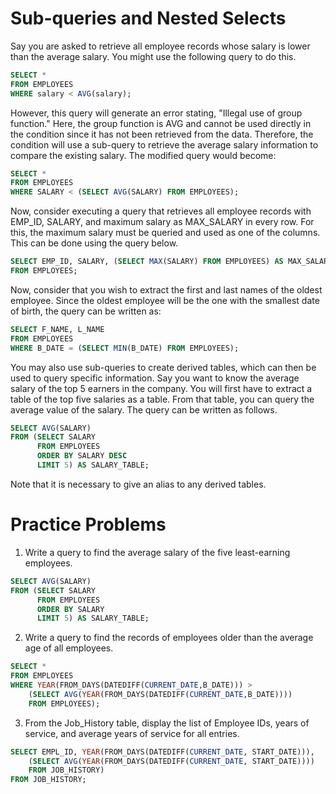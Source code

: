 # Sub-queries and Nested Selects
Say you are asked to retrieve all employee records whose salary is lower than the average salary. You might use the following query to do this.
```sql
SELECT * 
FROM EMPLOYEES 
WHERE salary < AVG(salary);
```

However, this query will generate an error stating, "Illegal use of group function." Here, the group function is AVG and cannot be used directly in the condition since it has not been retrieved from the data. Therefore, the condition will use a sub-query to retrieve the average salary information to compare the existing salary. The modified query would become:
```sql
SELECT *
FROM EMPLOYEES
WHERE SALARY < (SELECT AVG(SALARY) FROM EMPLOYEES);
```

Now, consider executing a query that retrieves all employee records with EMP_ID, SALARY, and maximum salary as MAX_SALARY in every row. For this, the maximum salary must be queried and used as one of the columns. This can be done using the query below.
```sql
SELECT EMP_ID, SALARY, (SELECT MAX(SALARY) FROM EMPLOYEES) AS MAX_SALARY 
FROM EMPLOYEES;
```

Now, consider that you wish to extract the first and last names of the oldest employee. Since the oldest employee will be the one with the smallest date of birth, the query can be written as:
```sql
SELECT F_NAME, L_NAME
FROM EMPLOYEES
WHERE B_DATE = (SELECT MIN(B_DATE) FROM EMPLOYEES);
```
You may also use sub-queries to create derived tables, which can then be used to query specific information. Say you want to know the average salary of the top 5 earners in the company. You will first have to extract a table of the top five salaries as a table. From that table, you can query the average value of the salary. The query can be written as follows.
```sql
SELECT AVG(SALARY) 
FROM (SELECT SALARY 
      FROM EMPLOYEES 
      ORDER BY SALARY DESC 
      LIMIT 5) AS SALARY_TABLE;
```

Note that it is necessary to give an alias to any derived tables.

# Practice Problems
1. Write a query to find the average salary of the five least-earning employees.
```sql
SELECT AVG(SALARY) 
FROM (SELECT SALARY 
      FROM EMPLOYEES 
      ORDER BY SALARY 
      LIMIT 5) AS SALARY_TABLE;
```

2. Write a query to find the records of employees older than the average age of all employees.
```sql
SELECT * 
FROM EMPLOYEES 
WHERE YEAR(FROM_DAYS(DATEDIFF(CURRENT_DATE,B_DATE))) > 
    (SELECT AVG(YEAR(FROM_DAYS(DATEDIFF(CURRENT_DATE,B_DATE)))) 
    FROM EMPLOYEES);
```

3. From the Job_History table, display the list of Employee IDs, years of service, and average years of service for all entries.
```sql
SELECT EMPL_ID, YEAR(FROM_DAYS(DATEDIFF(CURRENT_DATE, START_DATE))), 
    (SELECT AVG(YEAR(FROM_DAYS(DATEDIFF(CURRENT_DATE, START_DATE)))) 
    FROM JOB_HISTORY)
FROM JOB_HISTORY;
```